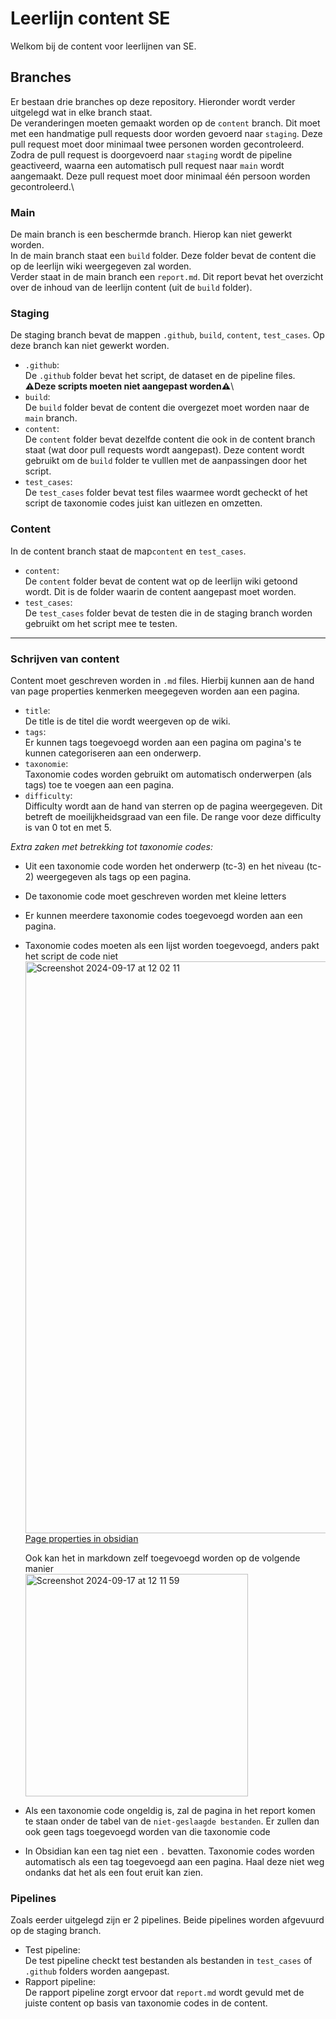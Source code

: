 # Leerlijn content SE
Welkom bij de content voor leerlijnen van SE. 

## Branches
Er bestaan drie branches op deze repository. Hieronder wordt verder uitgelegd wat in elke branch staat. \
De veranderingen moeten gemaakt worden op de `content` branch. Dit moet met een handmatige pull requests door worden gevoerd naar `staging`. Deze pull request moet door minimaal twee personen worden gecontroleerd.\
Zodra de pull request is doorgevoerd naar `staging` wordt de pipeline geactiveerd, waarna een automatisch pull request naar `main` wordt aangemaakt. Deze pull request moet door minimaal één persoon worden gecontroleerd.\

### Main
De main branch is een beschermde branch. Hierop kan niet gewerkt worden.\
In de main branch staat een `build` folder. Deze folder bevat de content die op de leerlijn wiki weergegeven zal worden.\
Verder staat in de main branch een `report.md`. Dit report bevat het overzicht over de inhoud van de leerlijn content (uit de `build` folder).

### Staging
De staging branch bevat de mappen `.github`, `build`, `content`, `test_cases`. Op deze branch kan niet gewerkt worden.
- `.github`:\
De `.github` folder bevat het script, de dataset en de pipeline files. **⚠️Deze scripts moeten niet aangepast worden⚠️**\
- `build`:\
De `build` folder bevat de content die overgezet moet worden naar de `main` branch.
- `content`:\
De `content` folder bevat dezelfde content die ook in de content branch staat (wat door pull requests wordt aangepast). Deze content wordt gebruikt om de `build` folder te vulllen met de aanpassingen door het script.
- `test_cases`:\
De `test_cases` folder bevat test files waarmee wordt gecheckt of het script de taxonomie codes juist kan uitlezen en omzetten.

### Content
In de content branch staat de map`content` en `test_cases`.
- `content`:\
De `content` folder bevat de content wat op de leerlijn wiki getoond wordt. Dit is de folder waarin de content aangepast moet worden.
- `test_cases`:\
De `test_cases` folder bevat de testen die in de staging branch worden gebruikt om het script mee te testen.
---

### Schrijven van content
Content moet geschreven worden in `.md` files. Hierbij kunnen aan de hand van page properties kenmerken meegegeven worden aan een pagina.

- `title`:\
De title is de titel die wordt weergeven op de wiki.
- `tags`:\
Er kunnen tags toegevoegd worden aan een pagina om pagina's te kunnen categoriseren aan een onderwerp. 
- `taxonomie`:\
Taxonomie codes worden gebruikt om automatisch onderwerpen (als tags) toe te voegen aan een pagina.
- `difficulty`:\
Difficulty wordt aan de hand van sterren op de pagina weergegeven. Dit betreft de moeilijkheidsgraad van een file. De range voor deze difficulty is van 0 tot en met 5.


*Extra zaken met betrekking tot taxonomie codes:*
- Uit een taxonomie code worden het onderwerp (tc-3) en het niveau (tc-2) weergegeven als tags op een pagina.
- De taxonomie code moet geschreven worden met kleine letters
- Er kunnen meerdere taxonomie codes toegevoegd worden aan een pagina.
- Taxonomie codes moeten als een lijst worden toegevoegd, anders pakt het script de code niet \
  <img width="915" alt="Screenshot 2024-09-17 at 12 02 11" src="https://github.com/user-attachments/assets/51b8125f-84c7-440e-81de-b3533f87e440"> [Page properties in obsidian](https://help.obsidian.md/Editing+and+formatting/Properties)

  Ook kan het in markdown zelf toegevoegd worden op de volgende manier\
  <img width="356" alt="Screenshot 2024-09-17 at 12 11 59" src="https://github.com/user-attachments/assets/0a7183d1-9ac5-4604-a51b-4dfa78c605d4">
- Als een taxonomie code ongeldig is, zal de pagina in het report komen te staan onder de tabel van de `niet-geslaagde bestanden`. Er zullen dan ook geen tags toegevoegd worden van die taxonomie code
- In Obsidian kan een tag niet een `.` bevatten. Taxonomie codes worden automatisch als een tag toegevoegd aan een pagina. Haal deze niet weg ondanks dat het als een fout eruit kan zien.


### Pipelines
Zoals eerder uitgelegd zijn er 2 pipelines. Beide pipelines worden afgevuurd op de staging branch. 
- Test pipeline:\
De test pipeline checkt test bestanden als bestanden in  `test_cases` of `.github` folders worden aangepast.
- Rapport pipeline:\
De rapport pipeline zorgt ervoor dat `report.md` wordt gevuld met de juiste content op basis van taxonomie codes in de content.
